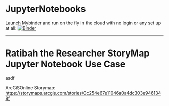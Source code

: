 # JupyterNotebooks
Launch Mybinder and run on the fly in the cloud with no login or any set up at all:
[![Binder](https://mybinder.org/badge.svg)](https://mybinder.org/v2/gh/WSWCWaterDataExchange/WaDE-Hosted-Projects/tree/main/RatibahTheResearcherStoryMapJNUseCase?filepath=Ex_RatibahWaDEDataAnalytics)

***
# Ratibah the Researcher StoryMap Jupyter Notebook Use Case
asdf


ArcGiSOnline Storymap: https://storymaps.arcgis.com/stories/0c254e67e11046a0a4dc303e9461348f